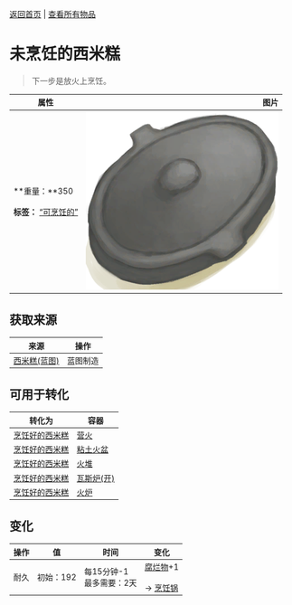 [返回首页](index.md)   |  [查看所有物品](object.md)
# 未烹饪的西米糕  
> 下一步是放火上烹饪。  
  
  属性  |   图片   
 ----  |  ----:   
 **重量：**350<br><br>**标签：**	[“可烹饪的”](tag_Cookable.md)  |  ![](Sprite/CookingPotClosed.png)   
  
## 获取来源  
来源  |  操作  
----  |  ----  
[西米糕(蓝图)](Bp_SagoSlime.md)  |  蓝图制造  
## 可用于转化  
转化为  |  容器  
----  |  ----  
[烹饪好的西米糕](SagoSlimeCooked.md)  |  [营火](Campfire.md)  
[烹饪好的西米糕](SagoSlimeCooked.md)  |  [粘土火盆](ClayFirePit.md)  
[烹饪好的西米糕](SagoSlimeCooked.md)  |  [火堆](Fire.md)  
[烹饪好的西米糕](SagoSlimeCooked.md)  |  [瓦斯炉(开)](GasCookerOn.md)  
[烹饪好的西米糕](SagoSlimeCooked.md)  |  [火炉](Stove.md)  
## 变化  
操作  |  值  |  时间  |  变化  
----  |  ----  |  ----  |  ----  
耐久  |  初始：192  |  每15分钟-1<br>最多需要：2天  |  [腐烂物](RottenRemains.md)+1 <br><br>→ [烹饪锅](CookingPot.md)  
